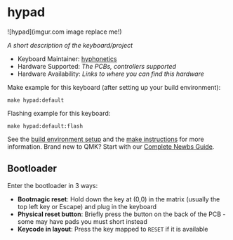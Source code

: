 # hypad

![hypad](imgur.com image replace me!)

*A short description of the keyboard/project*

* Keyboard Maintainer: [hyphonetics](https://github.com/hyphonetics)
* Hardware Supported: *The PCBs, controllers supported*
* Hardware Availability: *Links to where you can find this hardware*

Make example for this keyboard (after setting up your build environment):

    make hypad:default

Flashing example for this keyboard:

    make hypad:default:flash

See the [build environment setup](https://docs.qmk.fm/#/getting_started_build_tools) and the [make instructions](https://docs.qmk.fm/#/getting_started_make_guide) for more information. Brand new to QMK? Start with our [Complete Newbs Guide](https://docs.qmk.fm/#/newbs).

## Bootloader

Enter the bootloader in 3 ways:

* **Bootmagic reset**: Hold down the key at (0,0) in the matrix (usually the top left key or Escape) and plug in the keyboard
* **Physical reset button**: Briefly press the button on the back of the PCB - some may have pads you must short instead
* **Keycode in layout**: Press the key mapped to `RESET` if it is available
